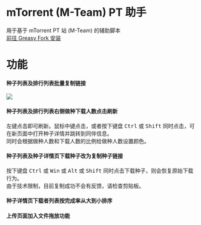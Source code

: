 # mTorrent (M-Team) PT 助手
用于基于 mTorrent PT 站 (M-Team) 的辅助脚本  
[前往 Greasy Fork 安装](https://greasyfork.org/zh-CN/scripts/492464-mtorrent-m-team-pt-helper)

# 功能
#### 种子列表及排行列表批量复制链接
![](https://github.com/ysc3839/mTorrent-PT-Helper/assets/12028138/79a2f9a6-98a3-43d7-8b5f-6966206ea216)

#### 种子列表及排行列表右侧做种下载人数点击刷新
左键点击即可刷新。鼠标中键点击，或者按下键盘 <kbd>Ctrl</kbd> 或 <kbd>Shift</kbd> 同时点击，可在新页面中打开种子详情并跳转到同伴信息。  
同时会根据做种人数和下载人数的比例给做种人数设置颜色。

#### 种子列表及种子详情页下载种子改为复制种子链接
按下键盘 <kbd>Ctrl</kbd> 或 <kbd>Win</kbd> 或 <kbd>Alt</kbd> 或 <kbd>Shift</kbd> 同时点击下载种子，则会恢复原始下载行为。  
由于技术限制，目前复制成功不会有反馈，请检查剪贴板。

#### 种子详情页下载者列表按完成率从大到小排序

#### 上传页面加入文件拖放功能
